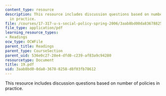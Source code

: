 ```yaml
---
content_type: resource
description: This resource includes discussion questions based on number of policies
  in practice.
file: /courses/17-317-u-s-social-policy-spring-2006/3aab8bd00da836788258d8f03fb78612_19.pdf
file_type: application/pdf
learning_resource_types:
- Readings
ocw_type: OCWFile
parent_title: Readings
parent_type: CourseSection
parent_uid: 536e0c27-28e4-dfd0-c239-af83a9c94280
resourcetype: Document
title: 19.pdf
uid: 3aab8bd0-0da8-3678-8258-d8f03fb78612
---
```

This resource includes discussion questions based on number of policies in practice.

